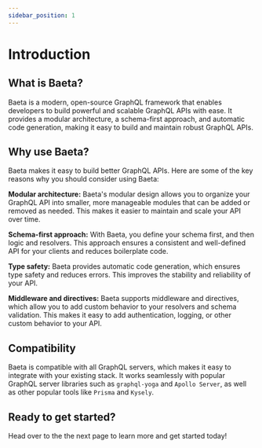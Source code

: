 ```yaml
---
sidebar_position: 1
---
```


# Introduction

## What is Baeta?

Baeta is a modern, open-source GraphQL framework that enables developers to build powerful and scalable GraphQL APIs with ease. It provides a modular architecture, a schema-first approach, and automatic code generation, making it easy to build and maintain robust GraphQL APIs.

## Why use Baeta?

Baeta makes it easy to build better GraphQL APIs. Here are some of the key reasons why you should consider using Baeta:

**Modular architecture:** Baeta's modular design allows you to organize your GraphQL API into smaller, more manageable modules that can be added or removed as needed. This makes it easier to maintain and scale your API over time.

**Schema-first approach:** With Baeta, you define your schema first, and then logic and resolvers. This approach ensures a consistent and well-defined API for your clients and reduces boilerplate code.

**Type safety:** Baeta provides automatic code generation, which ensures type safety and reduces errors. This improves the stability and reliability of your API.

**Middleware and directives:** Baeta supports middleware and directives, which allow you to add custom behavior to your resolvers and schema validation. This makes it easy to add authentication, logging, or other custom behavior to your API.

## Compatibility

Baeta is compatible with all GraphQL servers, which makes it easy to integrate with your existing stack. It works seamlessly with popular GraphQL server libraries such as `graphql-yoga` and `Apollo Server`, as well as other popular tools like `Prisma` and `Kysely`.

## Ready to get started?

Head over to the the next page to learn more and get started today!
